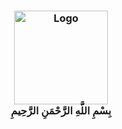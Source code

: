 <h3 align="center">
	<img src="https://raw.githubusercontent.com/mustafakhalaf-git/mustafakhalaf-git/main/Bismillah.png" width="150" alt="Logo"/><br/>
	بِسْمِ اللَّهِ الرَّحْمَنِ الرَّحِيمِ
</h3>

  <!--
**mustafakhalaf-git/mustafakhalaf-git** is a ✨ _special_ ✨ repository because its `README.md` (this file) appears on your GitHub profile.

Here are some ideas to get you started:

- 🔭 I’m currently working on ...
- 🌱 I’m currently learning ...
- 👯 I’m looking to collaborate on ...
- 🤔 I’m looking for help with ...
- 💬 Ask me about ...
- 📫 How to reach me: ...
- 😄 Pronouns: ...
- ⚡ Fun fact: ...
-->
